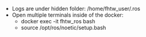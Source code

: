 - Logs are under hidden folder: /home/fhtw_user/.ros
- Open multiple terminals inside of the docker: 
    - docker exec -it fhtw_ros bash
    - source /opt/ros/noetic/setup.bash

